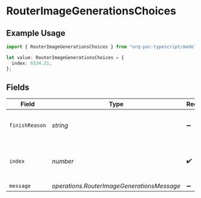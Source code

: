 # RouterImageGenerationsChoices

## Example Usage

```typescript
import { RouterImageGenerationsChoices } from "orq-poc-typescript/models/operations";

let value: RouterImageGenerationsChoices = {
  index: 6534.21,
};
```

## Fields

| Field                                           | Type                                            | Required                                        | Description                                     |
| ----------------------------------------------- | ----------------------------------------------- | ----------------------------------------------- | ----------------------------------------------- |
| `finishReason`                                  | *string*                                        | :heavy_minus_sign:                              | The reason for finishing the generation         |
| `index`                                         | *number*                                        | :heavy_check_mark:                              | The index of the choice in the list of choices. |
| `message`                                       | *operations.RouterImageGenerationsMessage*      | :heavy_minus_sign:                              | N/A                                             |
